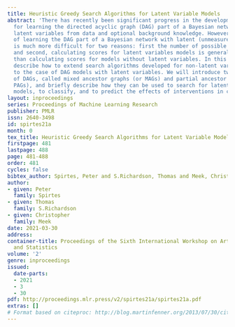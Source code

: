 ```yaml
---
title: Heuristic Greedy Search Algorithms for Latent Variable Models
abstract: 'There has recently been significant progress in the development of algorithms
  for learning the directed acyclic graph (DAG) part of a Bayesian network without
  latent variables from data and optional background knowledge. However, the problem
  of learning the DAG part of a Bayesian network with latent (unmeasured) variables
  is much more difficult for two reasons: first the number of possible models is infinite,
  and second, calculating scores for latent variables models is generally much slower
  than calculating scores for models without latent variables. In this paper we will
  describe how to extend search algorithms developed for non-latent variable DAG models
  to the case of DAG models with latent variables. We will introduce two generalizations
  of DAGs, called mixed ancestor graphs (or MAGs) and partial ancestor graphs (or
  PAGs), and briefly describe how they can be used to search for latent variable DAG
  models, to classify, and to predict the effects of interventions in causal systems.'
layout: inproceedings
series: Proceedings of Machine Learning Research
publisher: PMLR
issn: 2640-3498
id: spirtes21a
month: 0
tex_title: Heuristic Greedy Search Algorithms for Latent Variable Models
firstpage: 481
lastpage: 488
page: 481-488
order: 481
cycles: false
bibtex_author: Spirtes, Peter and S.Richardson, Thomas and Meek, Christopher
author:
- given: Peter
  family: Spirtes
- given: Thomas
  family: S.Richardson
- given: Christopher
  family: Meek
date: 2021-03-30
address:
container-title: Proceedings of the Sixth International Workshop on Artificial Intelligence
  and Statistics
volume: '2'
genre: inproceedings
issued:
  date-parts:
  - 2021
  - 3
  - 30
pdf: http://proceedings.mlr.press/v2/spirtes21a/spirtes21a.pdf
extras: []
# Format based on citeproc: http://blog.martinfenner.org/2013/07/30/citeproc-yaml-for-bibliographies/
---
```

